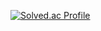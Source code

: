[![Solved.ac Profile](http://mazassumnida.wtf/api/generate_badge?boj=yjoh8892)](https://solved.ac/yjoh8892)
